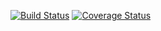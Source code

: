 [![Build Status](https://travis-ci.org/cultuurnet/udb3-udb2-bridge.svg)](https://travis-ci.org/cultuurnet/udb3-udb2-bridge) [![Coverage Status](https://coveralls.io/repos/cultuurnet/udb3-udb2-bridge/badge.svg)](https://coveralls.io/r/cultuurnet/udb3-udb2-bridge)
